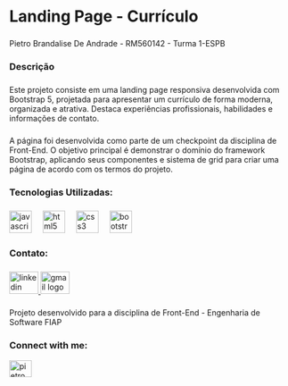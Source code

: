 <h1 align="left">Landing Page - Currículo</h1>

###

<p align="left">Pietro Brandalise De Andrade - RM560142 - Turma 1-ESPB</p>

###

<h3 align="left">Descrição</h3>

###

<p align="left">Este projeto consiste em uma landing page responsiva desenvolvida com Bootstrap 5, projetada para apresentar um currículo de forma moderna, organizada e atrativa. Destaca experiências profissionais, habilidades e informações de contato.</p>

###

<p align="left">A página foi desenvolvida como parte de um checkpoint da disciplina de Front-End. O objetivo principal é demonstrar o domínio do framework Bootstrap, aplicando seus componentes e sistema de grid para criar uma página de acordo com os termos do projeto.</p>

###

<h3 align="left">​Tecnologias Utilizadas:</h3>

###

<div align="left">
  <img src="https://cdn.jsdelivr.net/gh/devicons/devicon/icons/javascript/javascript-original.svg" height="40" alt="javascript logo"  />
  <img width="12" />
  <img src="https://cdn.jsdelivr.net/gh/devicons/devicon/icons/html5/html5-original.svg" height="40" alt="html5 logo"  />
  <img width="12" />
  <img src="https://cdn.jsdelivr.net/gh/devicons/devicon/icons/css3/css3-original.svg" height="40" alt="css3 logo"  />
  <img width="12" />
  <img src="https://cdn.jsdelivr.net/gh/devicons/devicon/icons/bootstrap/bootstrap-original.svg" height="40" alt="bootstrap logo"  />
</div>

###

<h3 align="left">Contato:</h3>

###

<div align="left">
  <a href="https://www.linkedin.com/in/pietro-de-andrade-05ba59292/" target="_blank">
    <img src="https://raw.githubusercontent.com/maurodesouza/profile-readme-generator/master/src/assets/icons/social/linkedin/default.svg" width="52" height="40" alt="linkedin logo"  />
  </a>
  <a href="pietrobrandalise@gmail.com" target="_blank">
    <img src="https://raw.githubusercontent.com/maurodesouza/profile-readme-generator/master/src/assets/icons/social/gmail/default.svg" width="52" height="40" alt="gmail logo"  />
  </a>
</div>

###

<p align="left">Projeto desenvolvido para a disciplina de Front-End - Engenharia de Software FIAP</p>

###





<h3 align="left">Connect with me:</h3>
<p align="left">
<a href="https://linkedin.com/in/pietro de andrade" target="blank"><img align="center" src="https://raw.githubusercontent.com/rahuldkjain/github-profile-readme-generator/master/src/images/icons/Social/linked-in-alt.svg" alt="pietro de andrade" height="30" width="40" /></a>
</p>


